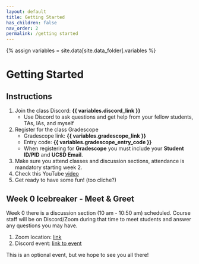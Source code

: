 ```yaml
---
layout: default
title: Getting Started
has_children: false
nav_order: 2
permalink: /getting started
---
```


{% assign variables = site.data[site.data_folder].variables %}
# Getting Started
## Instructions
1. Join the class Discord: **{{ variables.discord_link }}**
   - Use Discord to ask questions and get help from your fellow students, TAs, IAs, and myself
2. Register for the class Gradescope
   -  Gradescope link: **{{ variables.gradescope_link }}**
   -  Entry code: **{{ variables.gradescope_entry_code }}**
   -  When registering for **Gradescope** you must include your **Student ID/PID** and **UCSD Email**.
3. Make sure you attend classes and discussion sections, attendance is mandatory starting week 2.
4. Check this YouTube [video](https://youtu.be/FLrMklZEYek)
5. Get ready to have some fun! (too cliche?)


## Week 0 Icebreaker - Meet & Greet
Week 0 there is a discussion section (10 am - 10:50 am) scheduled. Course staff will be on Discord/Zoom during that time to meet students and answer any questions you may have.

1. Zoom location: [link](https://ucsd.zoom.us/j/96364826255)
2. Discord event: [link to event](https://discord.gg/jb3mMCW9?event=1156265276640329779)

This is an optional event, but we hope to see you all there!
